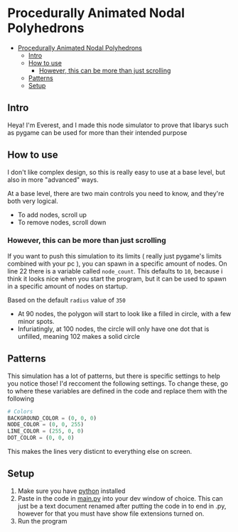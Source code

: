 # Procedurally Animated Nodal Polyhedrons
- [Procedurally Animated Nodal Polyhedrons](#procedurally-animated-nodal-polyhedrons)
  * [Intro](#intro)
  * [How to use](#how-to-use)
    + [However, this can be more than just scrolling](#however--this-can-be-more-than-scrolling)
  * [Patterns](#patterns)
  * [Setup](#setup)
## Intro
Heya! I'm Everest, and I made this node simulator to prove that libarys such as pygame can be used for more than their intended purpose
## How to use
I don't like complex design, so this is really easy to use at a base level, but also in more "advanced" ways.

At a base level, there are two main controls you need to know, and they're both very logical.
- To add nodes, scroll up
- To remove nodes, scroll down

### However, this can be more than just scrolling
If you want to push this simulation to its limits ( really just pygame's limits combined with your pc ), you can spawn in a specific amount of nodes.
On line 22 there is a variable called `node_count`. This defaults to `10`, because i think it looks nice when you start the program, but it can be used to spawn in a specific amount of nodes on startup.

Based on the default `radius` value of `350`

- At 90 nodes, the polygon will start to look like a filled in circle, with a few minor spots.
- Infuriatingly, at 100 nodes, the circle will only have one dot that is unfilled, meaning 102 makes a solid circle

## Patterns
This simulation has a lot of patterns, but there is specific settings to help you notice those!
I'd reccoment the following settings. To change these, go to where these variables are defined in the code and replace them with the following

```py
# Colors
BACKGROUND_COLOR = (0, 0, 0)
NODE_COLOR = (0, 0, 255)
LINE_COLOR = (255, 0, 0)
DOT_COLOR = (0, 0, 0)
```

This makes the lines very disticnt to everything else on screen.

## Setup
1. Make sure you have [python](https://www.python.org/) installed
2. Paste in the code in [main.py](https://github.com/thatoneaiguy/Procedurally-Animated-Nodal-Polyhedrons/blob/main/main.py) into your dev window of choice. This can just be a text document renamed after putting the code in to end in .py, however for that you must have show file extensions turned on.
3. Run the program

